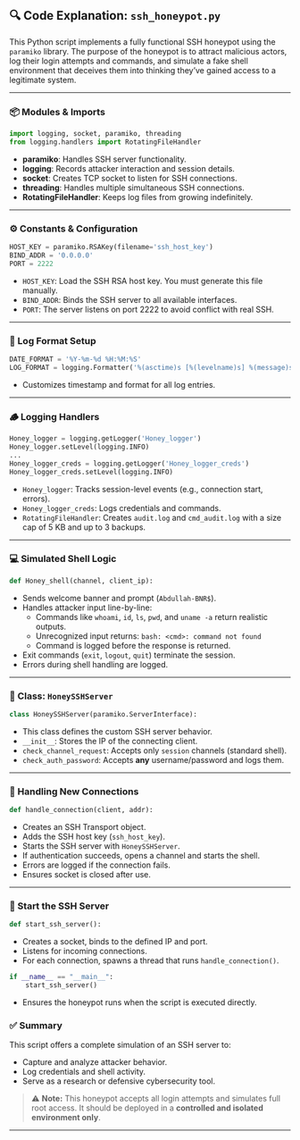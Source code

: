## 🔍 Code Explanation: `ssh_honeypot.py`

This Python script implements a fully functional SSH honeypot using the `paramiko` library. The purpose of the honeypot is to attract malicious actors, log their login attempts and commands, and simulate a fake shell environment that deceives them into thinking they’ve gained access to a legitimate system.

---

### 📦 Modules & Imports

```python
import logging, socket, paramiko, threading
from logging.handlers import RotatingFileHandler
```

- **paramiko**: Handles SSH server functionality.
- **logging**: Records attacker interaction and session details.
- **socket**: Creates TCP socket to listen for SSH connections.
- **threading**: Handles multiple simultaneous SSH connections.
- **RotatingFileHandler**: Keeps log files from growing indefinitely.

---

### ⚙️ Constants & Configuration

```python
HOST_KEY = paramiko.RSAKey(filename='ssh_host_key')
BIND_ADDR = '0.0.0.0'
PORT = 2222
```

- `HOST_KEY`: Load the SSH RSA host key. You must generate this file manually.
- `BIND_ADDR`: Binds the SSH server to all available interfaces.
- `PORT`: The server listens on port 2222 to avoid conflict with real SSH.

---

### 🧾 Log Format Setup

```python
DATE_FORMAT = '%Y-%m-%d %H:%M:%S'
LOG_FORMAT = logging.Formatter('%(asctime)s [%(levelname)s] %(message)s', datefmt=DATE_FORMAT)
```

- Customizes timestamp and format for all log entries.

---

### 🪵 Logging Handlers

```python
Honey_logger = logging.getLogger('Honey_logger')
Honey_logger.setLevel(logging.INFO)
...
Honey_logger_creds = logging.getLogger('Honey_logger_creds')
Honey_logger_creds.setLevel(logging.INFO)
```

- `Honey_logger`: Tracks session-level events (e.g., connection start, errors).
- `Honey_logger_creds`: Logs credentials and commands.
- `RotatingFileHandler`: Creates `audit.log` and `cmd_audit.log` with a size cap of 5 KB and up to 3 backups.

---

### 💻 Simulated Shell Logic

```python
def Honey_shell(channel, client_ip):
```

- Sends welcome banner and prompt (`Abdullah-BNR$`).
- Handles attacker input line-by-line:
  - Commands like `whoami`, `id`, `ls`, `pwd`, and `uname -a` return realistic outputs.
  - Unrecognized input returns: `bash: <cmd>: command not found`
  - Command is logged before the response is returned.
- Exit commands (`exit`, `logout`, `quit`) terminate the session.
- Errors during shell handling are logged.

---

### 🧠 Class: `HoneySSHServer`

```python
class HoneySSHServer(paramiko.ServerInterface):
```

- This class defines the custom SSH server behavior.
- `__init__`: Stores the IP of the connecting client.
- `check_channel_request`: Accepts only `session` channels (standard shell).
- `check_auth_password`: Accepts **any** username/password and logs them.

---

### 🔄 Handling New Connections

```python
def handle_connection(client, addr):
```

- Creates an SSH Transport object.
- Adds the SSH host key (`ssh_host_key`).
- Starts the SSH server with `HoneySSHServer`.
- If authentication succeeds, opens a channel and starts the shell.
- Errors are logged if the connection fails.
- Ensures socket is closed after use.

---

### 🚀 Start the SSH Server

```python
def start_ssh_server():
```

- Creates a socket, binds to the defined IP and port.
- Listens for incoming connections.
- For each connection, spawns a thread that runs `handle_connection()`.

```python
if __name__ == "__main__":
    start_ssh_server()
```

- Ensures the honeypot runs when the script is executed directly.

### ✅ Summary

This script offers a complete simulation of an SSH server to:

- Capture and analyze attacker behavior.
- Log credentials and shell activity.
- Serve as a research or defensive cybersecurity tool.

> ⚠️ **Note:** This honeypot accepts all login attempts and simulates full root access. It should be deployed in a **controlled and isolated environment only**.

---

